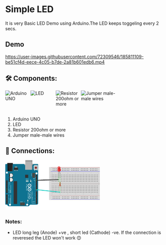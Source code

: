 # Simple LED
It is very Basic LED Demo using Arduino.The LED keeps toggeling every 2 secs.

## Demo
https://user-images.githubusercontent.com/72309546/185811109-be51cf4d-eece-4c05-b7de-2a81b601edb6.mp4



## 🛠️ Components:
<img align="left" alt="Arduino UNO" width="80px" src="https://upload.wikimedia.org/wikipedia/commons/thumb/3/38/Arduino_Uno_-_R3.jpg/220px-Arduino_Uno_-_R3.jpg" draggable="false"/>
 
 <img align="left" alt="LED" width="80px" src="https://media.istockphoto.com/vectors/red-led-icon-on-white-background-led-sign-light-emitting-diode-flat-vector-id886019460?k=20&m=886019460&s=170667a&w=0&h=m9Nty9VBLojMhEqKjtOZBZfNjjoZvw39a766V7jeGdY=" draggable="false"/>
    
<img align="left" alt="Resistor 200ohm or more" width="80px" src="https://ielectrony-com.b-cdn.net/wp-content/uploads/2018/09/220-resistor-1-tolerance-True.png" draggable="false"/>
   
<img align="left" alt="Jumper male-male wires" width="110px" src="https://potentiallabs.com/cart/image/cache/catalog/nov-dec/m-m-800x600.jpg" draggable="false"/>
 
 <br><br><br><br>
 
 <ol>
 <li>Arduino UNO</li>
 <li>LED</li>
 <li>Resistor 200ohm or more</li>
 <li>Jumper male-male wires</li>
 </ol>

## 🔌 Connections:
 <img alt="Connection" width="300px" src="https://github.com/BasmaElhoseny01/Basic_Arduino_projects/blob/main/1.Simple_LED/Simple%20LED%20Connection.png" draggable="false"/>

### Notes:
<ul>
<li>LED long leg (Anode) +ve  ,  short led (Cathode) -ve.    If the connection is reveresed the LED won't work 😊</li>
</ul>

